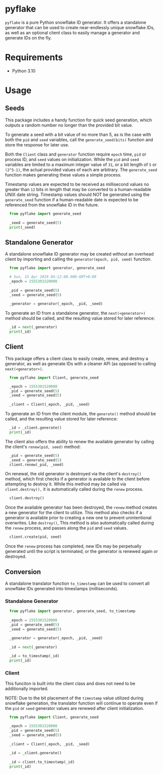 # pyflake
`pyflake` is a pure Python snowflake ID generator. It offers a standalone generator that can be used to create near-endlessly unique snowflake IDs, as well as an optional client class to easily manage a generator and generate IDs on the fly.

# Requirements
- Python 3.10

# Usage

## Seeds
This package includes a handy function for quick seed generation, which outputs a random number no longer than the provided bit value.

To generate a seed with a bit value of no more than 5, as is the case with both the `pid` and `seed` variables, call the `generate_seed(bits)` function and store the response for later use.

Both the `Client` class and `generator` function require `epoch` time, `pid` or process ID, and `seed` values on initialization. While the `pid` and `seed` variables are limited to a maximum integer value of `31`, or a bit length of `5` or `(2^5-1)`, the actual provided values of each are arbitrary. The `generate_seed` function makes generating these values a simple process.

Timestamp values are expected to be received as millisecond values no greater than `12` bits in length that may be converted to a human-readable UNIX date string. Timestamp values should NOT be generated using the `generate_seed` function if a human-readable date is expected to be referenced from the snowflake ID in the future.
```python
  from pyflake import generate_seed
  
  _seed = generate_seed(5)
  print(_seed)
```

## Standalone Generator
A standalone snowflake ID generator may be created without an overhead client by importing and calling the `generator(epoch, pid, seed)` function.
```python
  from pyflake import generator, generate_seed

  # Sun, 15 Apr 2019 04:12:00.000-GMT+0:00
  _epoch = 1555301520000
  
  _pid = generate_seed(5)
  _seed = generate_seed(5)
    
  _generator = generator(_epoch, _pid, _seed)
```

To generate an ID from a standalone generator, the `next(<generator>)` method should be called, and the resulting value stored for later reference:
```python
  _id = next(_generator)
  print(_id)
```

## Client
This package offers a client class to easily create, renew, and destroy a generator, as well as generate IDs with a cleaner API (as opposed to calling `next(<generator>)`.
```python
  from pyflake import Client, generate_seed

  _epoch = 1555301520000
  _pid = generate_seed(5)
  _seed = generate_seed(5)
    
  _client = Client(_epoch, _pid, _seed)
```

To generate an ID from the client module, the `generate()` method should be called, and the resulting value stored for later reference:
```python
  _id = _client.generate()
  print(_id)
```

The client also offers the ability to renew the available generator by calling the client's `renew(pid, seed)` method:
```python
  _pid = generate_seed(5)
  _seed = generate_seed(5)
  client.renew(_pid, _seed)
```

On renewal, the old generator is destroyed via the client's `destroy()` method, which first checks if a generator is available to the client before attempting to destroy it. While this method may be called via `client.destroy(),` it is automatically called during the `renew` process.
```python
  client.destroy()
```

Once the available generator has been destroyed, the `renew` method creates a new generator for the client to utilize. This method also checks if a generator is available prior to creating a new one to prevent unintentional overwrites. Like `destroy()`, This method is also automatically called during the `renew` process, and passes along the `pid` and `seed` values.
```python
  client.create(pid, seed)
```

Once the `renew` process has completed, new IDs may be perpetually generated until the script is terminated, or the generator is renewed again or destroyed.

## Conversion
A standalone translator function `to_timestamp` can be used to convert all snowflake IDs generated into timestamps (milliseconds).

### Standalone Generator

```python
  from pyflake import generator, generate_seed, to_timestamp
  
  _epoch = 1555301520000
  _pid = generate_seed(5)
  _seed = generate_seed(5)
    
  _generator = generator(_epoch, _pid, _seed)
  
  _id = next(_generator)

  _id = to_timestamp(_id)
  print(_id)
```

### Client
This funciton is built into the client class and does not need to be additionally imported.

NOTE: Due to the bit placement of the `timestamp` value utilized during snowflake generation, the translator function will continue to operate even if the `pid` or `seed` generator values are renewed after client initialization.

```python
  from pyflake import Client, generate_seed

  _epoch = 1555301520000
  _pid = generate_seed(5)
  _seed = generate_seed(5)
    
  _client = Client(_epoch, _pid, _seed)
  
  _id = _client.generate()
  
  _id = client.to_timestamp(_id)
  print(_id)
```
